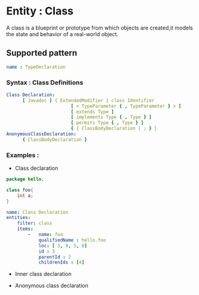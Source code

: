 # Entity : Class
A class is a blueprint or prototype from which objects are created,it models the state and behavior of a real-world object.
## Supported pattern
```yaml
name : TypeDeclaration
```
### Syntax : Class Definitions
```yaml
Class Declaration:
      [ Javadoc ] { ExtendedModifier } class Identifier
                        [ < TypeParameter { , TypeParameter } > ]
                        [ extends Type ]
                        [ implements Type { , Type } ]
                        [ permits Type { , Type } ]
                        { { ClassBodyDeclaration | ; } }
AnonymousClassDeclaration:
      { ClassBodyDeclaration }
```
### Examples : 
- Class declaration
```java
package hello;

class foo{
    int a;
}
```
```yaml
name: Class Declaration
entities:
    filter: class
    items:
        -   name: foo
            qualifiedName : hello.foo
            loc: [ 3, 0, 5, 0]
            id : 3
            parentId : 2
            childrenIds : [4]
```
- Inner class declaration

- Anonymous class declaration